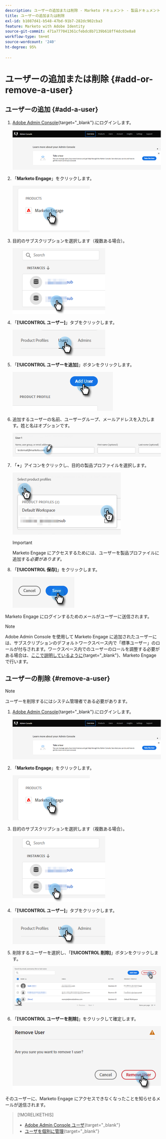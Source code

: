 ```yaml
---
description: ユーザーの追加または削除 - Marketo ドキュメント - 製品ドキュメント
title: ユーザーの追加または削除
exl-id: b1087d41-b548-47bd-91b7-282dc902cba3
feature: Marketo with Adobe Identity
source-git-commit: 471a777041361cfebdc8b7139b618ff4dc03e8a8
workflow-type: tm+mt
source-wordcount: '240'
ht-degree: 95%

---
```


# ユーザーの追加または削除 {#add-or-remove-a-user}

## ユーザーの追加 {#add-a-user}

1. [Adobe Admin Console](https://adminconsole.adobe.com/){target="_blank"}.にログインします。

   ![](assets/add-or-remove-a-user-1.png)

1. 「**Marketo Engage**」をクリックします。

   ![](assets/add-or-remove-a-user-2.png)

1. 目的のサブスクリプションを選択します（複数ある場合）。

   ![](assets/add-or-remove-a-user-3.png)

1. 「**[!UICONTROL ユーザー]**」タブをクリックします。

   ![](assets/add-or-remove-a-user-4.png)

1. 「**[!UICONTROL ユーザーを追加]**」ボタンをクリックします。

   ![](assets/add-or-remove-a-user-5.png)

1. 追加するユーザーの名前、ユーザーグループ、メールアドレスを入力します。姓と名はオプションです。

   ![](assets/add-or-remove-a-user-6.png)

1. 「**+**」アイコンをクリックし、目的の製品プロファイルを選択します。

   ![](assets/add-or-remove-a-user-7.png)

   >[!IMPORTANT]
   >
   >Marketo Engage にアクセスするためには、ユーザーを製品プロファイルに追加する&#x200B;_必要があります_。

1. 「**[!UICONTROL 保存]**」をクリックします。

   ![](assets/add-or-remove-a-user-8.png)

Marketo Engage にログインするためのメールがユーザーに送信されます。

>[!NOTE]
>
>Adobe Admin Console を使用して Marketo Engage に追加されたユーザーには、サブスクリプションのデフォルトワークスペース内で「標準ユーザー」のロールが付与されます。ワークスペース内でのユーザーのロールを調整する必要がある場合は、[ここで説明しているように](/help/marketo/product-docs/administration/users-and-roles/managing-user-roles-and-permissions.md){target="_blank"}、Marketo Engage で行います。

## ユーザーの削除 {#remove-a-user}

>[!NOTE]
>
>ユーザーを削除するにはシステム管理者である必要があります。

1. [Adobe Admin Console](https://adminconsole.adobe.com/){target="_blank"}.にログインします。

   ![](assets/add-or-remove-a-user-9.png)

1. 「**Marketo Engage**」をクリックします。

   ![](assets/add-or-remove-a-user-10.png)

1. 目的のサブスクリプションを選択します（複数ある場合）。

   ![](assets/add-or-remove-a-user-11.png)

1. 「**[!UICONTROL ユーザー]**」タブをクリックします。

   ![](assets/add-or-remove-a-user-12.png)

1. 削除するユーザーを選択し、「**[!UICONTROL 削除]**」ボタンをクリックします。

   ![](assets/add-or-remove-a-user-13.png)

1. 「**[!UICONTROL ユーザーを削除]**」をクリックして確定します。

   ![](assets/add-or-remove-a-user-14.png)

そのユーザーに、Marketo Engage にアクセスできなくなったことを知らせるメールが送信されます。

>[!MORELIKETHIS]
>
>* [Adobe Admin Console ユーザ](https://helpx.adobe.com/jp/enterprise/using/users.html){target="_blank"}
>* [ユーザを個別に管理](https://helpx.adobe.com/jp/enterprise/using/manage-users-individually.html){target="_blank"}
